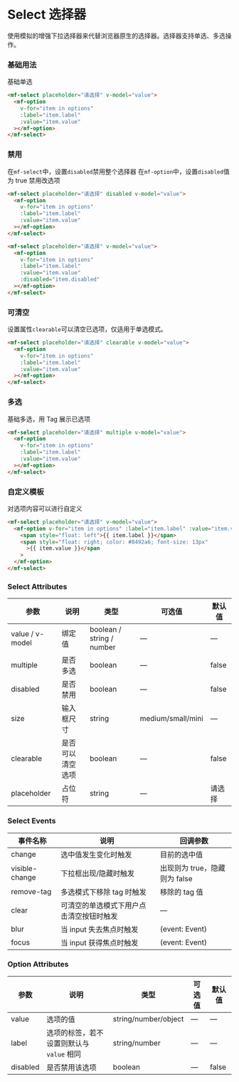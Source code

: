 # Select 选择器

使用模拟的增强下拉选择器来代替浏览器原生的选择器。选择器支持单选、多选操作。

### 基础用法

基础单选

```html
<mf-select placeholder="请选择" v-model="value">
  <mf-option
    v-for="item in options"
    :label="item.label"
    :value="item.value"
  ></mf-option>
</mf-select>
```

### 禁用

在`mf-select`中，设置`disabled`禁用整个选择器
在`mf-option`中，设置`disabled`值为 true 禁用改选项

```html
<mf-select placeholder="请选择" disabled v-model="value">
  <mf-option
    v-for="item in options"
    :label="item.label"
    :value="item.value"
  ></mf-option>
</mf-select>

<mf-select placeholder="请选择" v-model="value">
  <mf-option
    v-for="item in options"
    :label="item.label"
    :value="item.value"
    :disabled="item.disabled"
  ></mf-option>
</mf-select>
```

### 可清空

设置属性`clearable`可以清空已选项，仅适用于单选模式。

```html
<mf-select placeholder="请选择" clearable v-model="value">
  <mf-option
    v-for="item in options"
    :label="item.label"
    :value="item.value"
  ></mf-option>
</mf-select>
```

### 多选

基础多选，用 Tag 展示已选项

```html
<mf-select placeholder="请选择" multiple v-model="value">
  <mf-option
    v-for="item in options"
    :label="item.label"
    :value="item.value"
  ></mf-option>
</mf-select>
```

### 自定义模板

对选项内容可以进行自定义

```html
<mf-select placeholder="请选择" v-model="value">
  <mf-option v-for="item in options" :label="item.label" :value="item.value">
    <span style="float: left">{{ item.label }}</span>
    <span style="float: right; color: #8492a6; font-size: 13px"
      >{{ item.value }}</span
    >
  </mf-option>
</mf-select>
```

### Select Attributes

| 参数            | 说明             | 类型                      | 可选值            | 默认值 |
| --------------- | ---------------- | ------------------------- | ----------------- | ------ |
| value / v-model | 绑定值           | boolean / string / number | —                 | —      |
| multiple        | 是否多选         | boolean                   | —                 | false  |
| disabled        | 是否禁用         | boolean                   | —                 | false  |
| size            | 输入框尺寸       | string                    | medium/small/mini | —      |
| clearable       | 是否可以清空选项 | boolean                   | —                 | false  |
| placeholder     | 占位符           | string                    | —                 | 请选择 |

### Select Events

| 事件名称       | 说明                                     | 回调参数                      |
| -------------- | ---------------------------------------- | ----------------------------- |
| change         | 选中值发生变化时触发                     | 目前的选中值                  |
| visible-change | 下拉框出现/隐藏时触发                    | 出现则为 true，隐藏则为 false |
| remove-tag     | 多选模式下移除 tag 时触发                | 移除的 tag 值                 |
| clear          | 可清空的单选模式下用户点击清空按钮时触发 | —                             |
| blur           | 当 input 失去焦点时触发                  | (event: Event)                |
| focus          | 当 input 获得焦点时触发                  | (event: Event)                |

### Option Attributes
| 参数      | 说明          | 类型      | 可选值                           | 默认值  |
|---------- |-------------- |---------- |--------------------------------  |-------- |
| value | 选项的值 | string/number/object | — | — |
| label | 选项的标签，若不设置则默认与 `value` 相同 | string/number | — | — |
| disabled | 是否禁用该选项 | boolean | — | false |
